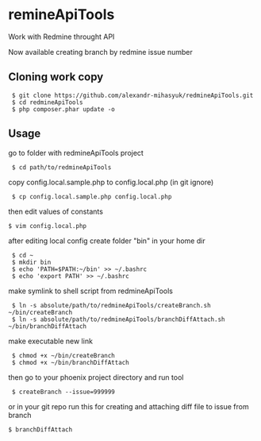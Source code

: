 # remineApiTools
Work with Redmine throught API

Now available creating branch by redmine issue number

## Cloning work copy
```
 $ git clone https://github.com/alexandr-mihasyuk/redmineApiTools.git
 $ cd redmineApiTools
 $ php composer.phar update -o
```

## Usage

go to folder with redmineApiTools project
```
 $ cd path/to/redmineApiTools
```
copy config.local.sample.php to config.local.php (in git ignore)
```
 $ cp config.local.sample.php config.local.php
```
then edit values of constants
```
$ vim config.local.php
```
after editing local config create folder "bin" in your home dir
```
 $ cd ~
 $ mkdir bin
 $ echo 'PATH=$PATH:~/bin' >> ~/.bashrc
 $ echo 'export PATH' >> ~/.bashrc
```
make symlink to shell script from redmineApiTools
```
 $ ln -s absolute/path/to/redmineApiTools/createBranch.sh ~/bin/createBranch
 $ ln -s absolute/path/to/redmineApiTools/branchDiffAttach.sh ~/bin/branchDiffAttach
```
make executable new link
```
 $ chmod +x ~/bin/createBranch
 $ chmod +x ~/bin/branchDiffAttach
```
then go to your phoenix project directory and run tool
```
 $ createBranch --issue=999999
```
or in your git repo run this for creating and attaching diff file to issue from branch
```
$ branchDiffAttach
```
